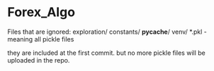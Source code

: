# Forex_Algo

Files that are ignored:
exploration/
constants/
__pycache__/
venv/
*.pkl - meaning all pickle files

they are included at the first commit. but no more pickle files will be uploaded in the repo.
